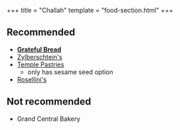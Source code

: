 +++
title = "Challah"
template = "food-section.html"
+++

## Recommended
- **[Grateful Bread](https://gratefulbreadbaking.com/)**
- [Zylberschtein's](https://www.zylberschtein.com/)
- [Temple Pastries](https://www.templepastries.com/)
    - only has sesame seed option
- [Rosellini's](https://rosellinis.com/)

## Not recommended
- Grand Central Bakery